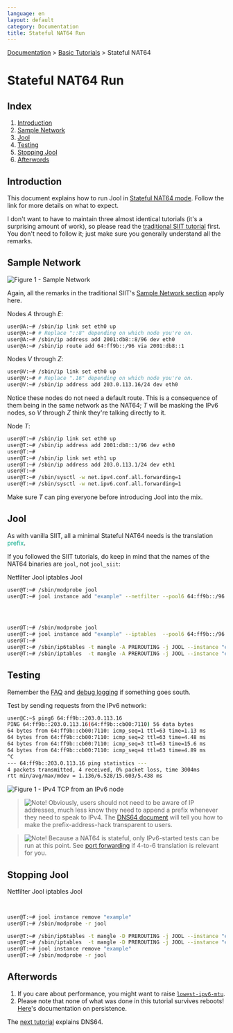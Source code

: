 ```yaml
---
language: en
layout: default
category: Documentation
title: Stateful NAT64 Run
---
```


[Documentation](documentation.html) > [Basic Tutorials](documentation.html#basic-tutorials) > Stateful NAT64

# Stateful NAT64 Run

## Index

1. [Introduction](#introduction)
2. [Sample Network](#sample-network)
3. [Jool](#jool)
4. [Testing](#testing)
5. [Stopping Jool](#stopping-jool)
6. [Afterwords](#afterwords)

## Introduction

This document explains how to run Jool in [Stateful NAT64 mode](intro-xlat.html#stateful-nat64). Follow the link for more details on what to expect.

I don't want to have to maintain three almost identical tutorials (it's a surprising amount of work), so please read the [traditional SIIT tutorial](run-vanilla.html#introduction) first. You don't need to follow it; just make sure you generally understand all the remarks.

## Sample Network

![Figure 1 - Sample Network](../images/network/stateful.svg)

Again, all the remarks in the traditional SIIT's [Sample Network section](run-vanilla.html#sample-network) apply here.

Nodes _A_ through _E_:

```bash
user@A:~# /sbin/ip link set eth0 up
user@A:~# # Replace "::8" depending on which node you're on.
user@A:~# /sbin/ip address add 2001:db8::8/96 dev eth0
user@A:~# /sbin/ip route add 64:ff9b::/96 via 2001:db8::1
```

Nodes _V_ through _Z_:

```bash
user@V:~# /sbin/ip link set eth0 up
user@V:~# # Replace ".16" depending on which node you're on.
user@V:~# /sbin/ip address add 203.0.113.16/24 dev eth0
```

Notice these nodes do not need a default route. This is a consequence of them being in the same network as the NAT64; _T_ will be masking the IPv6 nodes, so _V_ through _Z_ think they're talking directly to it.

Node _T_:

```bash
user@T:~# /sbin/ip link set eth0 up
user@T:~# /sbin/ip address add 2001:db8::1/96 dev eth0
user@T:~# 
user@T:~# /sbin/ip link set eth1 up
user@T:~# /sbin/ip address add 203.0.113.1/24 dev eth1
user@T:~# 
user@T:~# /sbin/sysctl -w net.ipv4.conf.all.forwarding=1
user@T:~# /sbin/sysctl -w net.ipv6.conf.all.forwarding=1
```

Make sure _T_ can ping everyone before introducing Jool into the mix.

## Jool

As with vanilla SIIT, all a minimal Stateful NAT64 needs is the translation <span style="color: #00aa88">prefix</span>.

If you followed the SIIT tutorials, do keep in mind that the names of the NAT64 binaries are `jool`, not `jool_siit`:

<div class="distro-menu">
	<span class="distro-selector" onclick="showDistro(this);">Netfilter Jool</span>
	<span class="distro-selector" onclick="showDistro(this);">iptables Jool</span>
</div>

<!-- Netfilter Jool -->
```bash
user@T:~# /sbin/modprobe jool
user@T:~# jool instance add "example" --netfilter --pool6 64:ff9b::/96
 

 
```

<!-- iptables Jool -->
```bash
user@T:~# /sbin/modprobe jool
user@T:~# jool instance add "example" --iptables  --pool6 64:ff9b::/96
user@T:~#
user@T:~# /sbin/ip6tables -t mangle -A PREROUTING -j JOOL --instance "example"
user@T:~# /sbin/iptables  -t mangle -A PREROUTING -j JOOL --instance "example"
```

## Testing

Remember the [FAQ](faq.html) and [debug logging](usr-flags-global.html#logging-debug) if something goes south.

Test by sending requests from the IPv6 network:

```bash
user@C:~$ ping6 64:ff9b::203.0.113.16
PING 64:ff9b::203.0.113.16(64:ff9b::cb00:7110) 56 data bytes
64 bytes from 64:ff9b::cb00:7110: icmp_seq=1 ttl=63 time=1.13 ms
64 bytes from 64:ff9b::cb00:7110: icmp_seq=2 ttl=63 time=4.48 ms
64 bytes from 64:ff9b::cb00:7110: icmp_seq=3 ttl=63 time=15.6 ms
64 bytes from 64:ff9b::cb00:7110: icmp_seq=4 ttl=63 time=4.89 ms
^C
--- 64:ff9b::203.0.113.16 ping statistics ---
4 packets transmitted, 4 received, 0% packet loss, time 3004ms
rtt min/avg/max/mdev = 1.136/6.528/15.603/5.438 ms
```

![Figure 1 - IPv4 TCP from an IPv6 node](../images/run-stateful-firefox-4to6.png)

> ![Note!](../images/bulb.svg) Obviously, users should not need to be aware of IP addresses, much less know they need to append a prefix whenever they need to speak to IPv4. The [DNS64 document](dns64.html) will tell you how to make the prefix-address-hack transparent to users.

> ![Note!](../images/bulb.svg) Because a NAT64 is stateful, only IPv6-started tests can be run at this point. See [port forwarding](bib.html) if 4-to-6 translation is relevant for you.

## Stopping Jool

<div class="distro-menu">
	<span class="distro-selector" onclick="showDistro(this);">Netfilter Jool</span>
	<span class="distro-selector" onclick="showDistro(this);">iptables Jool</span>
</div>

<!-- Netfilter Jool -->
```bash
 
 
user@T:~# jool instance remove "example"
user@T:~# /sbin/modprobe -r jool
```

<!-- iptables Jool -->
```bash
user@T:~# /sbin/ip6tables -t mangle -D PREROUTING -j JOOL --instance "example"
user@T:~# /sbin/iptables  -t mangle -D PREROUTING -j JOOL --instance "example"
user@T:~# jool instance remove "example"
user@T:~# /sbin/modprobe -r jool
```

## Afterwords

1. If you care about performance, you might want to raise [`lowest-ipv6-mtu`](mtu.html).
3. Please note that none of what was done in this tutorial survives reboots! [Here](run-persistent.html)'s documentation on persistence.

The [next tutorial](dns64.html) explains DNS64.

